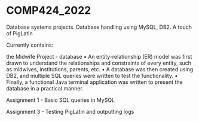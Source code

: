 # COMP424_2022
Database systems projects. Database handling using MySQL, DB2. A touch of PigLatin

Currently contains:

the Midwife Project - database
•	An entity-relationship (ER) model was first drawn to understand the relationships and constraints of every entity, such as midwives, institutions, parents, etc.
•	A database was then created using DB2, and multiple SQL queries were written to test the functionality.
•	Finally, a functional Java terminal application was written to present the database in a practical manner.

Assignment 1 - Basic SQL queries in MySQL

Assignment 3 - Testing PigLatin and outputting logs
